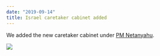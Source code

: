 ```yaml
---
date: "2019-09-14"
title: Israel caretaker cabinet added
---
```


We added the new caretaker cabinet under [PM Netanyahu](http://www.parlgov.org/explore/isr/cabinet/2019-04-09/).

![](/images/parliament-scotland.jpg)
